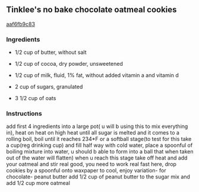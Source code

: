## Tinklee's no bake chocolate oatmeal cookies

[aaf6fb9c83](https://cookpad.com/us/recipes/331803-tinklees-no-bake-chocolate-oatmeal-cookies)

### Ingredients

 - 1/2 cup of butter, without salt

 - 1/2 cup of cocoa, dry powder, unsweetened

 - 1/2 cup of milk, fluid, 1% fat, without added vitamin a and vitamin d

 - 2 cup of sugars, granulated

 - 3 1/2 cup of oats

### Instructions

add first 4 ingredients into a large pot( u will b using this to mix everything in), heat on heat on high heat until all sugar is melted and it comes to a rolling boil, boil until it reaches 234*F or a softball stage(to test for this take a cup(reg drinking cup) and fill half way with cold water, place a spoonful of boiling mixture into water, u should b able to form into a ball that when taken out of the water will flatten) when u reach this stage take off heat and add your oatmeal and stir real good, you need to work real fast here, drop cookies by a spoonful onto waxpaper to cool, enjoy variation- for chocolate- peanut butter add 1/2 cup of peanut butter to the sugar mix and add 1/2 cup more oatmeal